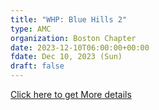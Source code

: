 ```yaml
---
title: "WHP: Blue Hills 2"
type: AMC
organization: Boston Chapter
date: 2023-12-10T06:00:00+00:00
fdate: Dec 10, 2023 (Sun)
draft: false
---
```

<a href="https://activities.outdoors.org/search/index.cfm/action/details/id/147116" target="_blank">Click here to get More details</a>


